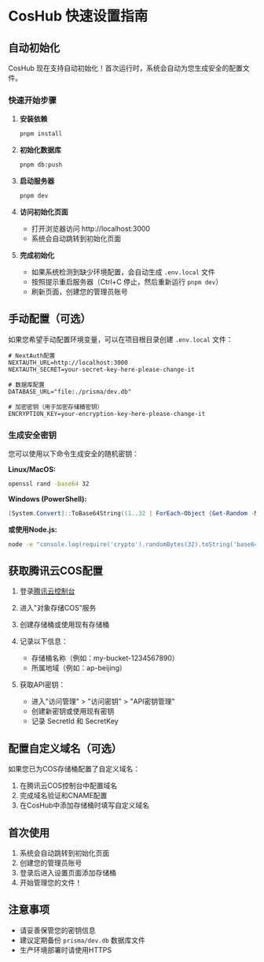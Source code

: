 # CosHub 快速设置指南

## 自动初始化

CosHub 现在支持自动初始化！首次运行时，系统会自动为您生成安全的配置文件。

### 快速开始步骤

1. **安装依赖**
   ```bash
   pnpm install
   ```

2. **初始化数据库**
   ```bash
   pnpm db:push
   ```

3. **启动服务器**
   ```bash
   pnpm dev
   ```

4. **访问初始化页面**
   - 打开浏览器访问 http://localhost:3000
   - 系统会自动跳转到初始化页面

5. **完成初始化**
   - 如果系统检测到缺少环境配置，会自动生成 `.env.local` 文件
   - 按照提示重启服务器（Ctrl+C 停止，然后重新运行 `pnpm dev`）
   - 刷新页面，创建您的管理员账号

## 手动配置（可选）

如果您希望手动配置环境变量，可以在项目根目录创建 `.env.local` 文件：

```env
# NextAuth配置
NEXTAUTH_URL=http://localhost:3000
NEXTAUTH_SECRET=your-secret-key-here-please-change-it

# 数据库配置
DATABASE_URL="file:./prisma/dev.db"

# 加密密钥（用于加密存储桶密钥）
ENCRYPTION_KEY=your-encryption-key-here-please-change-it
```

### 生成安全密钥

您可以使用以下命令生成安全的随机密钥：

**Linux/MacOS:**
```bash
openssl rand -base64 32
```

**Windows (PowerShell):**
```powershell
[System.Convert]::ToBase64String((1..32 | ForEach-Object {Get-Random -Maximum 256}))
```

**或使用Node.js:**
```bash
node -e "console.log(require('crypto').randomBytes(32).toString('base64'))"
```

## 获取腾讯云COS配置

1. 登录[腾讯云控制台](https://console.cloud.tencent.com/)
2. 进入"对象存储COS"服务
3. 创建存储桶或使用现有存储桶
4. 记录以下信息：
   - 存储桶名称（例如：my-bucket-1234567890）
   - 所属地域（例如：ap-beijing）
   
5. 获取API密钥：
   - 进入"访问管理" > "访问密钥" > "API密钥管理"
   - 创建新密钥或使用现有密钥
   - 记录 SecretId 和 SecretKey

## 配置自定义域名（可选）

如果您已为COS存储桶配置了自定义域名：

1. 在腾讯云COS控制台中配置域名
2. 完成域名验证和CNAME配置
3. 在CosHub中添加存储桶时填写自定义域名

## 首次使用

1. 系统会自动跳转到初始化页面
2. 创建您的管理员账号
3. 登录后进入设置页面添加存储桶
4. 开始管理您的文件！

## 注意事项

- 请妥善保管您的密钥信息
- 建议定期备份 `prisma/dev.db` 数据库文件
- 生产环境部署时请使用HTTPS 